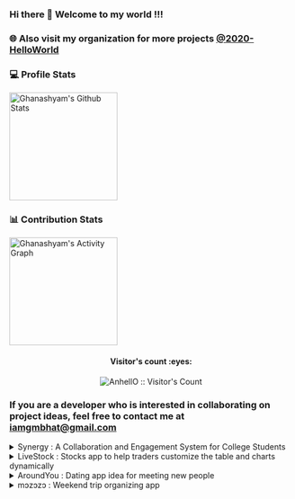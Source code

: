 ### Hi there 👋 Welcome to my world !!!

### 🌐 Also visit my organization for more projects [@2020-HelloWorld](https://github.com/2020-HelloWorld) 
<!--
**Ghanashyam-Bhat/Ghanashyam-Bhat** is a ✨ _special_ ✨ repository because its `README.md` (this file) appears on your GitHub profile.

Here are some ideas to get you started:


- 🔭 I’m currently working on ...
- 🌱 I’m currently learning ...
- 👯 I’m looking to collaborate on ...
- 🤔 I’m looking for help with ...
- 💬 Ask me about ...
- 📫 How to reach me: ...
- 😄 Pronouns: ...
- ⚡ Fun fact: ...

-->

### 💻 Profile Stats 

<img alt="Ghanashyam's Github Stats" src="https://github-readme-stats.vercel.app/api/?username=Ghanashyam-Bhat&show_icons=true&include_all_commits=true&count_private=true&theme=react&hide_border=true&bg_color=1F222E&title_color=F85D7F&icon_color=F8D866" height="192px"/> 

### 📊 Contribution Stats 
<img alt="Ghanashyam's Activity Graph" src="https://github-readme-activity-graph.cyclic.app/graph/?username=Ghanashyam-Bhat&bg_color=1F222E&color=F8D866&line=F85D7F&point=FFFFFF&hide_border=true" height="192px"/>

<h4 align="center">Visitor's count :eyes:</h4>
<p align="center"><img src="https://profile-counter.glitch.me/{Ghanashyam-Bhat}/count.svg" alt="AnhellO :: Visitor's Count" /></p>

### If you are a developer who is interested in collaborating on project ideas, feel free to contact me at iamgmbhat@gmail.com

<details>
  <summary>
    Synergy :  A Collaboration and Engagement System for College Students
  </summary>
  
  <br/>
 

  **Project Overview:**
  Synergy is a proposed software system designed to enhance collaboration among college students and increase participation in college activities. The system aims to provide value to students for their active participation in various college activities, including in-house competitions, class engagement, and collaborative projects. The software will allow students to earn credits, which can be redeemed for various benefits within the college, including access to exclusive events, college merchandise, and other rewards.

  **Objectives:**
  1. To increase student engagement and participation in college activities.
  2. To promote collaboration and networking among college students.
  3. To incentivize good classroom engagement and active participation in class.
  4. To promote a freelancing culture within the university.
  5. To explore the use of blockchain technology to make synergy credits as cryptocurrency.

  **Features:**
  1. Synergy credit system to earn and redeem credits for various benefits.
  2. Collaboration platform to promote teamwork and freelancing culture.
  3. Incentivization system for good classroom engagement and active participation in class.
  4. Blockchain technology integration to make synergy credits as cryptocurrency.
  5. Comprehensive dashboard for tracking progress and credits.

  **Technologies:**
  1. Web development technologies (HTML, CSS, JavaScript)
  2. Database technologies (MySQL, MongoDB)
  3. Blockchain technology (Ethereum, Smart Contracts)
  4. Cloud hosting services (AWS, Azure, Google Cloud)

  **Deliverables:**
  1. Web-based application with a user-friendly interface.
  2. A functional synergy credit system to earn and redeem credits.
  3. A collaboration platform for students to work on projects together.
  4. A dashboard for tracking progress and credits.
  5. Documentation and user manuals.

  **Conclusion:**
  Synergy is an innovative software system that will revolutionize the way college students engage and collaborate with each other. It will incentivize good behavior in the classroom and promote a culture of teamwork and collaboration, providing students with valuable rewards for their active participation in college activities. By integrating blockchain technology, Synergy has the potential to become a leading platform for the exchange of cryptocurrency within colleges and universities.
  
  **To make Synergy standout among these apps, we could focus on the following areas:**

  1. Incentivizing student engagement and collaboration - Synergy's unique selling point is its ability to incentivize student engagement and collaboration through a credit-based system. You could highlight this feature and emphasize how it helps students build skills, network with their peers, and increase their participation in college activities.

  2. Offering a cryptocurrency-based rewards system - Synergy's integration of blockchain technology to make credits a cryptocurrency is another unique feature that could set it apart from other campus-focused apps. You could highlight the benefits of using a cryptocurrency-based system, such as increased security, transparency, and ease of use.

  3. Providing a platform for freelancing and entrepreneurship - By promoting a culture of freelancing and entrepreneurship within the university, Synergy could differentiate itself from other campus-focused apps. You could emphasize how Synergy provides a platform for students to showcase their skills, connect with potential clients, and build a portfolio of work.

  4. Creating a user-friendly interface and experience - Finally, to make Synergy more appealing to users, you could focus on creating a user-friendly interface and experience that is easy to navigate and use. This could involve incorporating features such as personalized dashboards, notifications, and a simple and intuitive design.
  
</details>

<details>
  <summary>
    LiveStock : Stocks app to help traders customize the table and charts dynamically
  </summary>
  
  <br/>
  
  **Introduction:**
  LiveStock is an innovative stocks app that offers traders a dynamic and customizable way to visualize and analyze live stocks data. Our app provides the ability to apply your own mathematics on the existing rows of the live stocks data and create new tables and graphs dynamically.

  **Purpose:**
  The purpose of LiveStock is to provide traders with a more flexible and personalized way to analyze stocks data. By allowing users to customize their own graphs and tables, our app can help traders to better understand market trends and make more informed decisions about their investments.

  **Target Audience:**
  Our target audience is primarily active traders who are looking for a more advanced way to analyze and visualize live stocks data. This includes day traders, swing traders, and other experienced traders who require a high level of customization and flexibility in their analysis.

  **Key Features:**
  1. Customizable Graphs: Our app provides the ability to create custom graphs and charts using the live stocks data. Users can apply their own mathematics and formulas to the data to create personalized graphs that best suit their trading strategies.
  2. Dynamic Tables: Our app allows users to create dynamic tables that update in real-time with live data. Users can apply their own filters and formulas to the data to create custom tables that provide a more detailed view of the stocks data.
  3. User-Friendly Interface: LiveStock has a simple and intuitive interface that is easy to navigate and use. Users can quickly and easily create custom graphs and tables using the app's drag-and-drop functionality.
  4. Real-Time Data: Our app provides real-time data on the stock market, so traders can make informed decisions based on the most up-to-date information.

  **Benefits:**
  1. Personalized Analysis: LiveStock allows traders to create personalized graphs and tables that best suit their trading strategies, providing a more effective way to analyze stocks data.
  2. Increased Flexibility: Our app offers a high level of customization and flexibility, allowing traders to apply their own mathematics and formulas to the live stocks data.
  3. Real-Time Data: LiveStock provides real-time data on the stock market, so traders can make informed decisions based on the most up-to-date information.
  4. User-Friendly Interface: The app has a simple and intuitive interface that is easy to navigate and use, making it accessible to traders of all levels of experience.

  **Conclusion:**
  In conclusion, LiveStock is a powerful and innovative stocks app that offers traders a more personalized and flexible way to analyze and visualize live stocks data. With its customizable graphs and tables, real-time data, and user-friendly interface, LiveStock is poised to become a must-have tool for active traders looking to make informed investment decisions.
  
**To stand out among its competitors, the LiveStock app can focus on offering unique and valuable features that are not found in other similar apps. Here are a few suggestions:**
  1. Simplified interface: While customization and flexibility are crucial, the app's interface should be intuitive and easy to use, even for traders with minimal technical expertise. The app can achieve this by offering a simplified and user-friendly interface that streamlines the customization process.
  2. Real-time alerts: The LiveStock app can offer real-time alerts for traders, such as when a stock reaches a particular price, to help them make timely investment decisions.
  3. Machine learning capabilities: The app can leverage machine learning algorithms to provide predictive insights, trend analysis, and personalized recommendations to traders based on their past performance and investment history.
  4. Seamless integration with brokers: The app can offer seamless integration with popular brokerage platforms to allow traders to execute trades without leaving the app.
  5. Competitive pricing: Offering a competitive pricing model that is more affordable than other similar apps can attract more traders to use the app.

</details> 

<details>
  <summary>
    AroundYou : Dating app idea for meeting new people
  </summary>
</details> 

<details>
  <summary>
    mɔzɔzɔ : Weekend trip organizing app
  </summary>
</details> 

